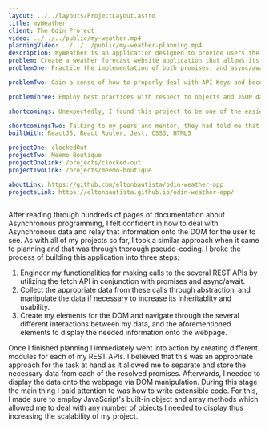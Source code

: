 ```yaml
---
layout: ../../layouts/ProjectLayout.astro
title: myWeather
client: The Odin Project
video: ../../../public/my-weather.mp4
planningVideo: ../../../public/my-weather-planning.mp4
description: myWeather is an application designed to provide users the ability to check both the current weather of a city, as well as its weather for the week! It utilizes three different APIs in combination with one another to provide quick, accurate, and thorough information for the user to take advantage of! Curious about how hot it may be in New Delhi, India? Or did you forget to check the weather for your upcoming trip to Anchorage, Alaska? No problem! Whether it be one or the other myWeather's got you covered! 
problem: Create a weather forecast website application that allows its users to search for a specific location, and then dynamically display the location's current and weekly weather information onto the webpage. 
problemOne: Practice the implementation of both promises, and async/await to increase my confidence and comfortability with asynchronous processes. Specifically, I aimed to really understand JavaScript's event loop, runtime, and its single-threaded nature. 

problemTwo: Gain a sense of how to properly deal with API Keys and become aware of security practices in the web.

problemThree: Employ best practices with respect to objects and JSON data to help facilitate my comprehension of OOP principles and programming concepts.

shortcomings: Unexpectedly, I found this project to be one of the easier ones I had built thus far and when comparing it to the previous project I had just completed a few days prior (a Todo List application), it gave me a sense of relief, and also made me feel happy and more confident about myself. 

shortcomingsTwo: Talking to my peers and mentor, they had told me that Asynchronous processes were one of the concepts that a lot of people usually struggle with in programming. I can understand why this is so, but I think the amount of time I spent reading documentation and conceptualizing JavaScript's runtime and event loop helped me comprehend Asynchronous processes just a bit more, it also helps that ES6 added Promises and async/await.
builtWith: ReactJS, React Router, Jest, CSS3, HTML5

projectOne: clockedOut
projectTwo: Meemo Boutique
projectOneLink: /projects/clocked-out
projectTwoLink: /projects/meemo-boutique

aboutLink: https://github.com/eltonbautista/odin-weather-app
projectsLink: https://eltonbautista.github.io/odin-weather-app/
---
```



<p>
   After reading through hundreds of pages of documentation about Asynchronous programming, I felt confident in how to deal with Asynchronous data and relay that information onto the DOM for the user to see. As with all of my projects so far, I took a similar approach when it came to planning and that was through thorough pseudo-coding. I broke the process of building this application into three steps: 
   <ol>
    <li>Engineer my functionalities for making calls to the several REST APIs by utilizing the fetch API in conjunction with promises and async/await.</li>
    <li>Collect the appropriate data from these calls through abstraction, and manipulate the data if necessary to increase its inheritablity and usability.</li>
    <li>Create my elements for the DOM and navigate through the several different interactions between my data, and the aforementioned elements to display the needed information onto the webpage.</li>
   </ol>
</p> 

<p>
  Once I finished planning I immediately went into action by creating different modules for each of my REST APIs. I believed that this was an appropriate approach for the task at hand as it allowed me to separate and store the necessary data from each of the resolved promises. Afterwards, I needed to display the data onto the webpage via DOM manipulation. During this stage the main thing I paid attention to was how to write extensible code. For this, I made sure to employ JavaScript's built-in object and array methods which allowed me to deal with any number of objects I needed to display thus increasing the scalability of my project. 
</p>





